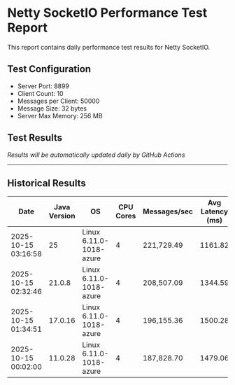 # Netty SocketIO Performance Test Report

This report contains daily performance test results for Netty SocketIO.

## Test Configuration
- Server Port: 8899
- Client Count: 10
- Messages per Client: 50000
- Message Size: 32 bytes
- Server Max Memory: 256 MB

## Test Results

*Results will be automatically updated daily by GitHub Actions*

---

## Historical Results

| Date | Java Version | OS | CPU Cores | Messages/sec | Avg Latency (ms) | P99 Latency (ms) | Error Rate (%) | Max Heap (MB) | JVM Args | Git Branch | Version | Test Duration (ms) |
|------|-------------|----|-----------|--------------|------------------|------------------|----------------|---------------|-----------|------------|---------|-------------------|
| 2025-10-15 03:16:58 | 25 | Linux 6.11.0-1018-azure | 4 | 221,729.49 | 1161.82 | 1759 | 0.0000 | 256 | -Xms256m -Xmx256m -XX:+UseG1GC -XX:+AlwaysPreTouch | master | 3.0.0-alpha | 2255 |
| 2025-10-15 02:32:46 | 21.0.8 | Linux 6.11.0-1018-azure | 4 | 208,507.09 | 1344.59 | 1863 | 0.0000 | 256 | -Xms256m -Xmx256m -XX:+UseG1GC -XX:+AlwaysPreTouch | master | 3.0.0-alpha | 2398 |
| 2025-10-15 01:34:51 | 17.0.16 | Linux 6.11.0-1018-azure | 4 | 196,155.36 | 1500.28 | 2127 | 0.0000 | 256 | -Xms256m -Xmx256m -XX:+UseG1GC -XX:+AlwaysPreTouch | master | 3.0.0-alpha | 2549 |
| 2025-10-15 00:02:00 | 11.0.28 | Linux 6.11.0-1018-azure | 4 | 187,828.70 | 1479.06 | 2207 | 0.0000 | 256 | -Xms256m -Xmx256m -XX:+UseG1GC -XX:+AlwaysPreTouch | master | 3.0.0-alpha | 2662 |

